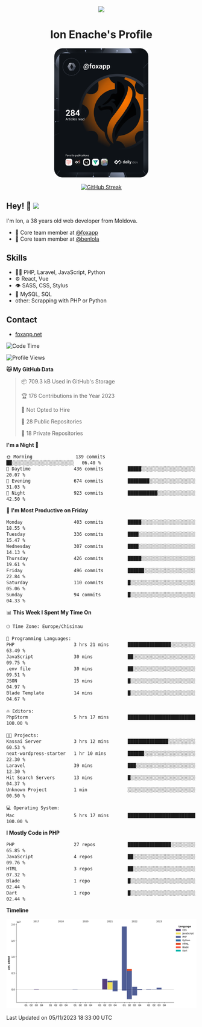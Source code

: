 <div id="header" align="center">
  <img src="https://media.giphy.com/media/M9gbBd9nbDrOTu1Mqx/giphy.gif" width="100"/>
	<h1>Ion Enache's Profile</h1>
</div>
<div align="center">
	<a href="https://app.daily.dev/foxapp"><img src="https://github.com/foxapp/foxapp/blob/master/devcard.svg" width="250" alt="Ion Enache's Dev Card"/></a>
</div>


<div align="center">
	
[![GitHub Streak](http://github-readme-streak-stats.herokuapp.com?user=foxapp&hide_border=true&date_format=M%20j%5B%2C%20Y%5D)](https://git.io/streak-stats)
	
</div>


## Hey! 👋 <img src="https://media.giphy.com/media/hvRJCLFzcasrR4ia7z/giphy.gif" width="30px"/>
I'm Ion, a 38 years old web developer from Moldova.


- 👥 Core team member at [@foxapp](https://github.com/foxapp)
- 👥 Core team member at [@benlola](https://github.com/benlola)

## Skills
- 👨‍💻 PHP, Laravel, JavaScript, Python
- ⚙️ React, Vue
- 👁️ SASS, CSS, Stylus
- 💽 MySQL, SQL
- other: Scrapping with PHP or Python

## Contact
- [foxapp.net](https://www.foxapp.net)

<!--START_SECTION:waka-->
![Code Time](http://img.shields.io/badge/Code%20Time-1%2C543%20hrs%2031%20mins-blue)

![Profile Views](http://img.shields.io/badge/Profile%20Views-0-blue)

**🐱 My GitHub Data** 

> 📦 709.3 kB Used in GitHub's Storage 
 > 
> 🏆 176 Contributions in the Year 2023
 > 
> 🚫 Not Opted to Hire
 > 
> 📜 28 Public Repositories 
 > 
> 🔑 18 Private Repositories 
 > 
**I'm a Night 🦉** 

```text
🌞 Morning                139 commits         ██░░░░░░░░░░░░░░░░░░░░░░░   06.40 % 
🌆 Daytime                436 commits         █████░░░░░░░░░░░░░░░░░░░░   20.07 % 
🌃 Evening                674 commits         ████████░░░░░░░░░░░░░░░░░   31.03 % 
🌙 Night                  923 commits         ███████████░░░░░░░░░░░░░░   42.50 % 
```
📅 **I'm Most Productive on Friday** 

```text
Monday                   403 commits         █████░░░░░░░░░░░░░░░░░░░░   18.55 % 
Tuesday                  336 commits         ████░░░░░░░░░░░░░░░░░░░░░   15.47 % 
Wednesday                307 commits         ████░░░░░░░░░░░░░░░░░░░░░   14.13 % 
Thursday                 426 commits         █████░░░░░░░░░░░░░░░░░░░░   19.61 % 
Friday                   496 commits         ██████░░░░░░░░░░░░░░░░░░░   22.84 % 
Saturday                 110 commits         █░░░░░░░░░░░░░░░░░░░░░░░░   05.06 % 
Sunday                   94 commits          █░░░░░░░░░░░░░░░░░░░░░░░░   04.33 % 
```


📊 **This Week I Spent My Time On** 

```text
🕑︎ Time Zone: Europe/Chisinau

💬 Programming Languages: 
PHP                      3 hrs 21 mins       ████████████████░░░░░░░░░   63.49 % 
JavaScript               30 mins             ██░░░░░░░░░░░░░░░░░░░░░░░   09.75 % 
.env file                30 mins             ██░░░░░░░░░░░░░░░░░░░░░░░   09.51 % 
JSON                     15 mins             █░░░░░░░░░░░░░░░░░░░░░░░░   04.97 % 
Blade Template           14 mins             █░░░░░░░░░░░░░░░░░░░░░░░░   04.67 % 

🔥 Editors: 
PhpStorm                 5 hrs 17 mins       █████████████████████████   100.00 % 

🐱‍💻 Projects: 
Kassai Server            3 hrs 12 mins       ███████████████░░░░░░░░░░   60.53 % 
next-wordpress-starter   1 hr 10 mins        ██████░░░░░░░░░░░░░░░░░░░   22.30 % 
Laravel                  39 mins             ███░░░░░░░░░░░░░░░░░░░░░░   12.30 % 
Hit Search Servers       13 mins             █░░░░░░░░░░░░░░░░░░░░░░░░   04.37 % 
Unknown Project          1 min               ░░░░░░░░░░░░░░░░░░░░░░░░░   00.50 % 

💻 Operating System: 
Mac                      5 hrs 17 mins       █████████████████████████   100.00 % 
```

**I Mostly Code in PHP** 

```text
PHP                      27 repos            ████████████████░░░░░░░░░   65.85 % 
JavaScript               4 repos             ██░░░░░░░░░░░░░░░░░░░░░░░   09.76 % 
HTML                     3 repos             ██░░░░░░░░░░░░░░░░░░░░░░░   07.32 % 
Blade                    1 repo              █░░░░░░░░░░░░░░░░░░░░░░░░   02.44 % 
Dart                     1 repo              █░░░░░░░░░░░░░░░░░░░░░░░░   02.44 % 
```



**Timeline**

![Lines of Code chart](https://raw.githubusercontent.com/foxapp/foxapp/master/assets/bar_graph.png)


 Last Updated on 05/11/2023 18:33:00 UTC
<!--END_SECTION:waka-->
